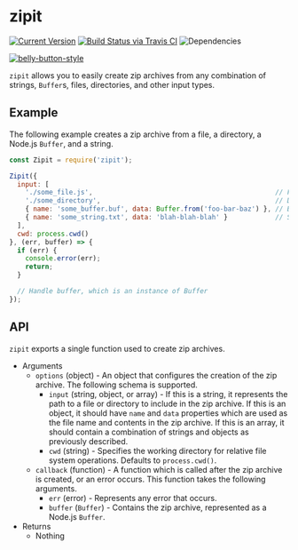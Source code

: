 # zipit

[![Current Version](https://img.shields.io/npm/v/zipit.svg)](https://www.npmjs.org/package/zipit)
[![Build Status via Travis CI](https://travis-ci.org/continuationlabs/zipit.svg?branch=master)](https://travis-ci.org/continuationlabs/zipit)
![Dependencies](http://img.shields.io/david/continuationlabs/zipit.svg)

[![belly-button-style](https://cdn.rawgit.com/continuationlabs/belly-button/master/badge.svg)](https://github.com/continuationlabs/belly-button)

`zipit` allows you to easily create zip archives from any combination of strings, `Buffer`s, files, directories, and other input types.

## Example

The following example creates a zip archive from a file, a directory, a Node.js `Buffer`, and a string.

```javascript
const Zipit = require('zipit');

Zipit({
  input: [
    './some_file.js',                                              // File
    './some_directory',                                            // Directory
    { name: 'some_buffer.buf', data: Buffer.from('foo-bar-baz') }, // Buffer
    { name: 'some_string.txt', data: 'blah-blah-blah' }            // String
  ],
  cwd: process.cwd()
}, (err, buffer) => {
  if (err) {
    console.error(err);
    return;
  }

  // Handle buffer, which is an instance of Buffer
});
```

## API

`zipit` exports a single function used to create zip archives.

  - Arguments
    - `options` (object) - An object that configures the creation of the zip archive. The following schema is supported.
      - `input` (string, object, or array) - If this is a string, it represents the path to a file or directory to include in the zip archive. If this is an object, it should have `name` and `data` properties which are used as the file name and contents in the zip archive. If this is an array, it should contain a combination of strings and objects as previously described.
      - `cwd` (string) - Specifies the working directory for relative file system operations. Defaults to `process.cwd()`.
    - `callback` (function) - A function which is called after the zip archive is created, or an error occurs. This function takes the following arguments.
      - `err` (error) - Represents any error that occurs.
      - `buffer` (`Buffer`) - Contains the zip archive, represented as a Node.js `Buffer`.
  - Returns
    - Nothing
